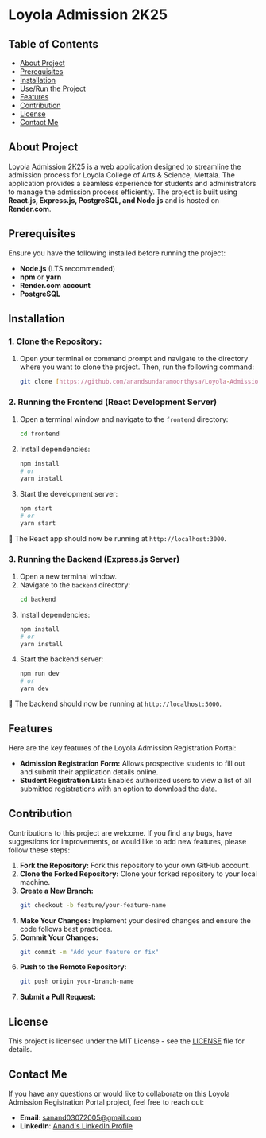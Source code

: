 # Loyola Admission 2K25

## Table of Contents

- [About Project](#about-project)
- [Prerequisites](#prerequisites)
- [Installation](#installation)
- [Use/Run the Project](#userun-the-project)
- [Features](#features)
- [Contribution](#contribution)
- [License](#license)
- [Contact Me](#contact-me)

## About Project

Loyola Admission 2K25 is a web application designed to streamline the admission process for Loyola College of Arts & Science, Mettala. The application provides a seamless experience for students and administrators to manage the admission process efficiently. The project is built using **React.js, Express.js, PostgreSQL, and Node.js** and is hosted on **Render.com**.

## Prerequisites

Ensure you have the following installed before running the project:

- **Node.js** (LTS recommended)
- **npm** or **yarn**
- **Render.com account**
- **PostgreSQL**

## Installation

### 1. **Clone the Repository:**

1. Open your terminal or command prompt and navigate to the directory where you want to clone the project. Then, run the following command:
    ```bash
    git clone [https://github.com/anandsundaramoorthysa/Loyola-Admission-2K25.git](https://www.google.com/search?q=https://github.com/anandsundaramoorthysa/Loyola-Admission-2K25.git)
    ```
    
### 2. Running the Frontend (React Development Server)

1. Open a terminal window and navigate to the `frontend` directory:
   ```bash
   cd frontend
   ```
2. Install dependencies:
   ```bash
   npm install
   # or
   yarn install
   ```
3. Start the development server:
   ```bash
   npm start
   # or
   yarn start
   ```

📌 The React app should now be running at `http://localhost:3000`.

### 3. Running the Backend (Express.js Server)

1. Open a new terminal window.
2. Navigate to the `backend` directory:
   ```bash
   cd backend
   ```
3. Install dependencies:
   ```bash
   npm install
   # or
   yarn install
   ```
4. Start the backend server:
   ```bash
   npm run dev
   # or
   yarn dev
   ```

📌 The backend should now be running at `http://localhost:5000`.

## Features

Here are the key features of the Loyola Admission Registration Portal:

- **Admission Registration Form:** Allows prospective students to fill out and submit their application details online.
- **Student Registration List:** Enables authorized users to view a list of all submitted registrations with an option to download the data.

## Contribution

Contributions to this project are welcome. If you find any bugs, have suggestions for improvements, or would like to add new features, please follow these steps:

1. **Fork the Repository:** Fork this repository to your own GitHub account.
2. **Clone the Forked Repository:** Clone your forked repository to your local machine.
3. **Create a New Branch:**
    ```bash
    git checkout -b feature/your-feature-name
    ```
4. **Make Your Changes:** Implement your desired changes and ensure the code follows best practices.
5. **Commit Your Changes:**
    ```bash
    git commit -m "Add your feature or fix"
    ```
6. **Push to the Remote Repository:**
    ```bash
    git push origin your-branch-name
    ```
7. **Submit a Pull Request:**

## License

This project is licensed under the MIT License - see the [LICENSE](LICENSE) file for details.

## Contact Me

If you have any questions or would like to collaborate on this Loyola Admission Registration Portal project, feel free to reach out:

- **Email**: [sanand03072005@gmail.com](mailto:sanand03072005@gmail.com?subject=Inquiry%20About%20Loyola%20Admission%20Registration%20Project&body=Hi%20Anand,%0A%0AI'm%20interested%20in%20learning%20more%20about%20the%20Loyola%20Admission%20Registration%20project%20you%20developed.%20I%20have%20some%20questions%20and%20would%20like%20to%20discuss%20potential%20collaborations.%0A%0AThank%20you!%0A%0ABest%20regards,%0A[Your%20Name])
- **LinkedIn**: [Anand's LinkedIn Profile](https://www.linkedin.com/in/anandsundaramoorthysa/)
